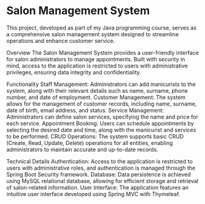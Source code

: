# Salon Management System
This project, developed as part of my Java programming course, serves as a comprehensive salon management system designed to streamline operations and enhance customer service.

Overview
The Salon Management System provides a user-friendly interface for salon administrators to manage appointments. Built with security in mind, access to the application is restricted to users with administrative privileges, ensuring data integrity and confidentiality.

Functionality
Staff Management: Administrators can add manicurists to the system, along with their relevant details such as name, surname, phone number, and date of employment.
Customer Management: The system allows for the management of customer records, including name, surname, date of birth, email address, and status.
Service Management: Administrators can define salon services, specifying the name and price for each service.
Appointment Booking: Users can schedule appointments by selecting the desired date and time, along with the manicurist and services to be performed.
CRUD Operations: The system supports basic CRUD (Create, Read, Update, Delete) operations for all entities, enabling administrators to maintain accurate and up-to-date records.

Technical Details
Authentication: Access to the application is restricted to users with administrative roles, and authentication is managed through the Spring Boot Security framework.
Database: Data persistence is achieved using MySQL relational database, allowing for efficient storage and retrieval of salon-related information.
User Interface: The application features an intuitive user interface developed using Spring MVC with Thymeleaf.
